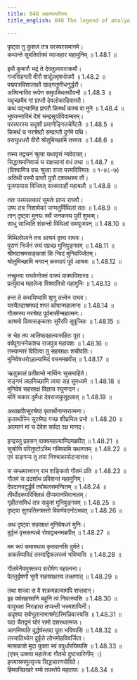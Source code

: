 ```yaml
---
title: 048 अहल्याचरितम्
title_english: 048 The legend of ahalya

---
```

पृष्ट्वा तु कुशलं तत्र परस्परसमागमे।  
कथान्ते सुमतिर्वाक्यं व्याजहार महामुनिम् ॥ 1.48.1 ॥   

इमौ कुमारौ भद्रं ते देवतुल्यपराक्रमौ।  
गजसिंहगती वीरौ शार्दूलवृषभोपमौ ॥ 1.48.2 ॥   
पद्मपत्रविशालाक्षौ खड्गतूणीधनुर्द्धरौ।  
अश्विनाविव रूपेण समुपस्थितयौवनौ ॥ 1.48.3 ॥   
यदृच्छयैव गां प्राप्तौ देवलोकादिवामरौ।  
कथं पद्भ्यामिह प्राप्तौ किमर्थं कस्य वा मुने ॥ 1.48.4 ॥   
भूषयन्ताविमं देशं चन्द्रसूर्याविवाम्बरम्।  
परस्परस्य सदृशौ प्रमाणेङ्गितचेष्टितैः ॥ 1.48.5 ॥   
किमर्थं च नरश्रेष्ठौ सम्प्राप्तौ दुर्गमे पथि।  
वरायुधधरौ वीरौ श्रोतुमिच्छामि तत्त्वतः ॥ 1.48.6 ॥   

तस्य तद्वचनं श्रुत्वा यथावृत्तं न्यवेदयत्।  
सिद्धाश्रमनिवासं च राक्षसानां वधं तथा ॥ 1.48.7 ॥   
(विश्वामित्र वचः श्रुत्वा राजा परमविस्मितः ॥ १-४८-७)  
अतिथी परमौ प्राप्तौ पुत्रौ दशरथस्य तौ।  
पूजयामास विधिवत् सत्कारार्हौ महाबलौ ॥ 1.48.8 ॥   

ततः परमसत्कारं सुमतेः प्राप्य राघवौ।  
उष्य तत्र निशामेकां जग्मतुर्मिथिलां ततः ॥ 1.48.9 ॥   
तान् दृष्ट्वा मुनयः सर्वे जनकस्य पुरीं शुभाम्।  
साधु साध्विति शंसन्तो मिथिलां समपूजयन् ॥ 1.48.10 ॥   

मिथिलोपवने तत्र आश्रमं दृश्य राघवः।  
पुराणं निर्जनं रम्यं पप्रच्छ मुनिपुङ्गवम् ॥ 1.48.11 ॥   
श्रीमदाश्रमसङ्काशं किं न्विदं मुनिवर्ज्जितम्।  
श्रोतुमिच्छामि भगवन् कस्यायं पूर्व आश्रमः ॥ 1.48.12 ॥   

तच्छ्रुत्वा राघवेणोक्तं वाक्यं वाक्यविशारदः।  
प्रत्युवाच महातेजा विश्वामित्रो महामुनिः ॥ 1.48.13 ॥   

हन्त ते कथयिष्यामि शृणु तत्त्वेन राघव।  
यस्यैतदाश्रमपदं शप्तं कोपान्महात्मना ॥ 1.48.14 ॥   
गौतमस्य नरश्रेष्ठ पूर्वमासीन्महात्मनः।  
आश्रमो दिव्यसङ्काशः सुरैरपि सुपूजितः ॥ 1.48.15 ॥   

स चेह तप आतिष्ठदहल्यासहितः पूरा।  
वर्षपूगाननेकांश्च राजपुत्र महायशः ॥ 1.48.16 ॥   
तस्यान्तरं विदित्वा तु सहस्राक्षः शचीपतिः।  
मुनिवेषधरोऽहल्यामिदं वचनमब्रवीत् ॥ 1.48.17 ॥   

ऋतुकालं प्रतीक्षन्ते नार्थिनः सुसमाहिते।  
सङ्गमं त्वहमिच्छामि त्वया सह सुमध्यमे ॥ 1.48.18 ॥   
मुनिवेषं सहस्राक्षं विज्ञाय रघुनन्दन।  
मतिं चकार दुर्मेधा देवराजकुतूहलात् ॥ 1.48.19 ॥   

अथाब्रवीत्सुरश्रेष्ठं कृतार्थेनान्तरात्मना।  
कृतार्थास्मि सुरश्रेष्ठ गच्छ शीघ्रमितः प्रभो ॥ 1.48.20 ॥   
आत्मानं मां च देवेश सर्वदा रक्ष मानद।  

इन्द्रस्तु प्रहसन् वाक्यमहल्यामिदमब्रवीत् ॥ 1.48.21 ॥   
सुश्रोणि परितुष्टोऽस्मि गमिष्यामि यथागतम् ॥ 1.48.22 ॥   
एवं सङ्गम्य तु तया निश्चक्रामोटजात्ततः।  

स सम्भ्रमात्त्वरन् राम शङ्कितो गौतमं प्रति ॥ 1.48.23 ॥   
गौतमं स ददर्शाथ प्रविशन्तं महामुनिम्।  
देवदानवदुर्द्धर्षं तपोबलसमन्वितम् ॥ 1.48.24 ॥   
तीर्थोदकपरिक्लिन्नं दीप्यमानमिवानलम्।  
गृहीतसमिधं तत्र सकुशं मुनिपुङ्गवम् ॥ 1.48.25 ॥   
दृष्ट्वा सुरपतिस्त्रस्तो विवर्णवदनोऽभवत् ॥ 1.48.26 ॥   

अथ दृष्ट्वा सहस्राक्षं मुनिवेषधरं मुनिः।  
दुर्वृत्तं वृत्तसम्पन्नो रोषाद्वचनमब्रवीत् ॥ 1.48.27 ॥   

मम रूपं समास्थाय कृतवानसि दुर्मते।  
अकर्तव्यमिदं तस्माद्विफलस्त्वं भविष्यसि ॥ 1.48.28 ॥   

गौतमेनैवमुक्तस्य सरोषेण महात्मना।  
पेततुर्वृषणौ भूमौ सहस्राक्षस्य तत्क्षणात् ॥ 1.48.29 ॥   

तथा शप्त्वा स वै शक्रमहल्यामपि शप्तवान्।  
इह वर्षसहस्राणि बहूनि त्वं निवत्स्यसि ॥ 1.48.30 ॥   
वायुभक्षा निराहारा तप्यन्ती भस्मशायिनी।  
अदृश्या सर्वभूतानामाश्रमेऽस्मिन्निवत्स्यसि ॥ 1.48.31 ॥   
यदा चैतद्वनं घोरं रामो दशरथात्मजः।  
आगमिष्यति दुर्द्धर्षस्तदा पूता भविष्यसि ॥ 1.48.32 ॥   
तस्यातिथ्येन दुर्वृत्ते लोभमोहविवर्जिता।  
मत्सकाशे मुदा युक्ता स्वं वपुर्धारयिष्यसि ॥ 1.48.33 ॥   
(एवम् उक्त्वा महातेजा गौतमो दुष्टचारिणीम् ।)  
इममाश्रममुत्सृज्य सिद्धचारणसेविते।  
हिमवच्छिखरे रम्ये तपस्तेपे महातपाः ॥ 1.48.34 ॥   